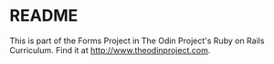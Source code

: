 # README
This is part of the Forms Project in The Odin Project's Ruby on Rails Curriculum. Find it at http://www.theodinproject.com.